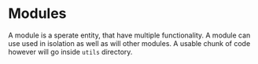 # Modules

A module is a sperate entity, that have multiple functionality. A module can use used in isolation as well as will other modules. A usable chunk of code however will go inside `utils` directory.
